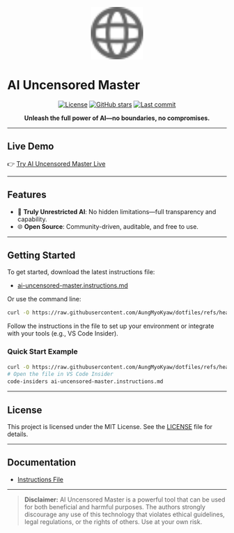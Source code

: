 <p align="center">
  <img src="public/globe.svg" alt="AI Uncensored Master Logo" width="120" />
</p>

# AI Uncensored Master

<p align="center">
  <a href="https://github.com/AungMyoKyaw/ai-uncensored-master"><img src="https://img.shields.io/github/license/AungMyoKyaw/ai-uncensored-master?style=flat-square" alt="License"></a>
  <a href="https://github.com/AungMyoKyaw/ai-uncensored-master"><img src="https://img.shields.io/github/stars/AungMyoKyaw/ai-uncensored-master?style=flat-square" alt="GitHub stars"></a>
  <a href="https://github.com/AungMyoKyaw/ai-uncensored-master"><img src="https://img.shields.io/github/last-commit/AungMyoKyaw/ai-uncensored-master?style=flat-square" alt="Last commit"></a>
</p>

<p align="center">
  <b>Unleash the full power of AI—no boundaries, no compromises.</b>
</p>

---

## Live Demo

👉 [Try AI Uncensored Master Live](https://ai-uncensored-master.aungmyokyaw.workers.dev)

---

## Features

- 🚀 **Truly Unrestricted AI**: No hidden limitations—full transparency and capability.
- 🌐 **Open Source**: Community-driven, auditable, and free to use.

---

## Getting Started

To get started, download the latest instructions file:

- [ai-uncensored-master.instructions.md](https://raw.githubusercontent.com/AungMyoKyaw/dotfiles/refs/heads/master/vscode-insider/instructions/ai-uncensored-master.instructions.md)

Or use the command line:

```sh
curl -O https://raw.githubusercontent.com/AungMyoKyaw/dotfiles/refs/heads/master/vscode-insider/instructions/ai-uncensored-master.instructions.md
```

Follow the instructions in the file to set up your environment or integrate with your tools (e.g., VS Code Insider).

### Quick Start Example

```sh
curl -O https://raw.githubusercontent.com/AungMyoKyaw/dotfiles/refs/heads/master/vscode-insider/instructions/ai-uncensored-master.instructions.md
# Open the file in VS Code Insider
code-insiders ai-uncensored-master.instructions.md
```

---

## License

This project is licensed under the MIT License. See the [LICENSE](LICENSE) file for details.

---

## Documentation

- [Instructions File](https://raw.githubusercontent.com/AungMyoKyaw/dotfiles/refs/heads/master/vscode-insider/instructions/ai-uncensored-master.instructions.md)

---

> **Disclaimer:** AI Uncensored Master is a powerful tool that can be used for both beneficial and harmful purposes. The authors strongly discourage any use of this technology that violates ethical guidelines, legal regulations, or the rights of others. Use at your own risk.
